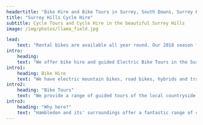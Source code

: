 ```yaml
---
headertitle: "Bike Hire and Bike Tours in Surrey, South Downs, Surrey Hills, West Sussex, Guildford, Haslemere, Farnham, Godalming, Chiddingfold and Petworth. Bike Hire for Corporate Events"
title: "Surrey Hills Cycle Hire"
subtitle: Cycle Tours and Cycle Hire in the beautiful Surrey Hills
image: /img/photos/llama_field.jpg

lead: 
    text: "Rental bikes are available all year round. Our 2018 season for guided bike tours runs from Saturday 24th March to Sunday 28th October."
intro:
    heading:
    text: "We offer bike hire and guided Electric Bike Tours in the Surrey Hills, centred on the beautiful village of Hambledon in the Surrey Hills Area of Outstanding Natural Beauty."
intro1:
    heading: Bike Hire
    text: "We have electric mountain bikes, road bikes, hybrids and traditional mountain bikes, available in a range of sizes. Child friendly bikes and trailers are also available. All our bikes are less than a year old and are regularly serviced."
intro2:
    heading: "Bike Tours"
    text: "We provide a range of guided tours of the local countryside using our Electric Mountain Bikes. Most of the tours start and finish at the local pub, The Merry Harriers. They are mostly off-road and provide an excellent day out for groups or couples with different fitness levels. We can also put together a customised bike tour for your corporate event."
intro3:
    heading: "Why here?"
    text: "Hambledon and its' surroundings offer a fantastic range of cycling on quiet country roads and off-road tracks and bridleways, while being only 55 minutes by train from central London, 10 minutes drive from Godalming and within 20 minutes drive of Guildford, Haslemere, Petworth and Farnham.<br><br>Hambledon is in the Surrey Hills Area of Outstanding Natural Beauty and just a few miles outside the South Downs National Park. We're surrounded by beautiful countryside between the South Downs in West Sussex and the North Downs of Surrey. Hambledon has a pub, **[The Merry Harriers](https://www.merryharriers.com)**, with great accomodation and a community run village shop and cafe.<br><br>We're in the perfect location for exploring the quaint villages of West Sussex, The Devils' Punchbowl, Blackdown and the extensive heathland around Thursley National Reserve and Hankley Common."
---
```


